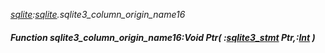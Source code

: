 _[sqlite](../../modules/sqlite/sqlite-module.md):[sqlite](../../modules/sqlite/sqlite-module.md).sqlite3\_column\_origin\_name16_
##### Function sqlite3\_column\_origin\_name16:Void Ptr( :[sqlite3_stmt](../../modules/sqlite/sqlite-sqlite3_stmt.md) Ptr,:[Int](../../modules/wonkey/wonkey-types-int.md) )
